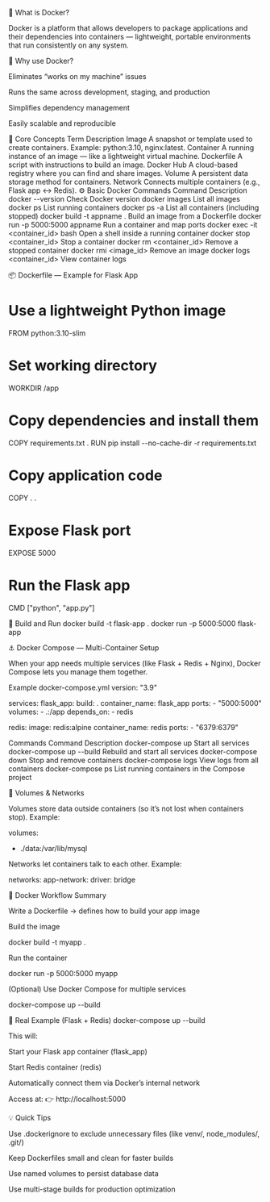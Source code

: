 🧠 What is Docker?

Docker is a platform that allows developers to package applications and their dependencies into containers — lightweight, portable environments that run consistently on any system.

🧩 Why use Docker?

Eliminates “works on my machine” issues

Runs the same across development, staging, and production

Simplifies dependency management

Easily scalable and reproducible

🧱 Core Concepts
Term	Description
Image	A snapshot or template used to create containers. Example: python:3.10, nginx:latest.
Container	A running instance of an image — like a lightweight virtual machine.
Dockerfile	A script with instructions to build an image.
Docker Hub	A cloud-based registry where you can find and share images.
Volume	A persistent data storage method for containers.
Network	Connects multiple containers (e.g., Flask app ↔ Redis).
⚙️ Basic Docker Commands
Command	Description
docker --version	Check Docker version
docker images	List all images
docker ps	List running containers
docker ps -a	List all containers (including stopped)
docker build -t appname .	Build an image from a Dockerfile
docker run -p 5000:5000 appname	Run a container and map ports
docker exec -it <container_id> bash	Open a shell inside a running container
docker stop <container_id>	Stop a container
docker rm <container_id>	Remove a stopped container
docker rmi <image_id>	Remove an image
docker logs <container_id>	View container logs


📦 Dockerfile — Example for Flask App

# Use a lightweight Python image
FROM python:3.10-slim

# Set working directory
WORKDIR /app

# Copy dependencies and install them
COPY requirements.txt .
RUN pip install --no-cache-dir -r requirements.txt

# Copy application code
COPY . .

# Expose Flask port
EXPOSE 5000

# Run the Flask app
CMD ["python", "app.py"]

🔹 Build and Run
docker build -t flask-app .
docker run -p 5000:5000 flask-app

⚓ Docker Compose — Multi-Container Setup

When your app needs multiple services (like Flask + Redis + Nginx), Docker Compose lets you manage them together.

Example docker-compose.yml
version: "3.9"

services:
  flask_app:
    build: .
    container_name: flask_app
    ports:
      - "5000:5000"
    volumes:
      - .:/app
    depends_on:
      - redis

  redis:
    image: redis:alpine
    container_name: redis
    ports:
      - "6379:6379"

Commands
Command	Description
docker-compose up	Start all services
docker-compose up --build	Rebuild and start all services
docker-compose down	Stop and remove containers
docker-compose logs	View logs from all containers
docker-compose ps	List running containers in the Compose project

🧰 Volumes & Networks

Volumes store data outside containers (so it’s not lost when containers stop).
Example:

volumes:
  - ./data:/var/lib/mysql


Networks let containers talk to each other.
Example:

networks:
  app-network:
    driver: bridge

🚀 Docker Workflow Summary

Write a Dockerfile → defines how to build your app image

Build the image

docker build -t myapp .


Run the container

docker run -p 5000:5000 myapp


(Optional) Use Docker Compose for multiple services

docker-compose up --build

🧩 Real Example (Flask + Redis)
docker-compose up --build


This will:

Start your Flask app container (flask_app)

Start Redis container (redis)

Automatically connect them via Docker’s internal network

Access at:
👉 http://localhost:5000

💡 Quick Tips

Use .dockerignore to exclude unnecessary files (like venv/, node_modules/, .git/)

Keep Dockerfiles small and clean for faster builds

Use named volumes to persist database data

Use multi-stage builds for production optimization

